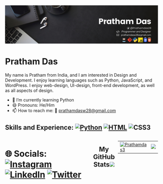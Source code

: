 ![Developer and Designer](https://github.com/Prathamdas3/Prathamdas3/blob/main/Olivia%20Wilson.png)

#  Pratham Das

My name is Pratham from India, and I am interested in Design and Development. I enjoy learning languages such as Python, JavaScript, and WordPress. I enjoy web-design, UI-design, front-end development, as well as all aspects of design.

- 🌱 I’m currently learning Python 
- 😄 Pronouns: He/Him 
- 📫 How to reach me: 📧 prathamdasw28@gmail.com 

## Skills and Experience: [![Python](https://img.shields.io/badge/PYTHON-%233776AB.svg?&style=flat-square&logo=python&logoColor=white)]()  [![HTML](https://img.shields.io/badge/HTML-%23239120.svg?&style=flat-square&logo=html5&logoColor=white)]() ![CSS3](https://img.shields.io/badge/CSS-%231572B6.svg?style=flat&logo=css3&logoColor=white)
<div style="display:flex">



# 🌐 Socials: [![Instagram](https://img.shields.io/badge/Instagram-%23E4405F.svg?logo=Instagram&logoColor=white)](https://www.instagram.com/pratham28003?igshid=YmMyMTA2M2Y=) [![LinkedIn](https://img.shields.io/badge/LinkedIn-%230077B5.svg?logo=linkedin&logoColor=white)](https://www.linkedin.com/in/prathamdas28/) [![Twitter](https://img.shields.io/badge/Twitter-%231DA1F2.svg?logo=Twitter&logoColor=white)](https://twitter.com/Prathamdas28)






<div align = "center">

<h2>My GitHub Stats<img src="https://github.githubassets.com/images/spinners/octocat-spinner-64.gif"/></h2>

</div>


<div align="center">
<table>
<tr>
<td width="45%">
<a href="(https://github.com/Prathamdas3)"><img src="https://github-readme-stats.vercel.app/api?username=Prathamdas3&show_icons=true&hide=&count_private=true&title_color=0891b2&text_color=ffffff&icon_color=0891b2&bg_color=1c1917&hide_border=true&show_icons=true" alt='Prathamdas3's GitHub stats" /></a> 

</td>
<td width="45%">
 <a href="(https://github.com/Prathamdas3)"><img src="https://github-readme-streak-stats.herokuapp.com/?user=Prathamdas3&stroke=ffffff&background=1c1917&ring=0891b2&fire=0891b2&currStreakNum=ffffff&currStreakLabel=0891b2&sideNums=ffffff&sideLabels=ffffff&dates=ffffff&hide_border=true" /></a>
 
</table>
</div>
</td>
</tr>











